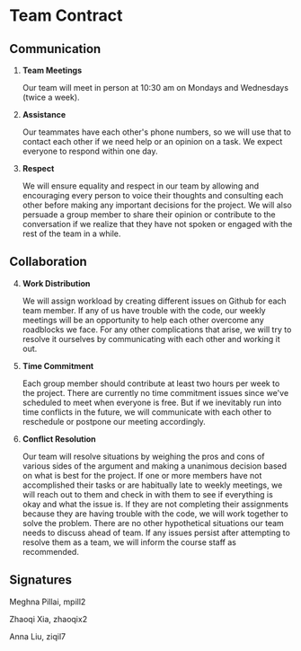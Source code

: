 # Team Contract

## Communication
1. **Team Meetings** 

    Our team will meet in person at 10:30 am on Mondays and Wednesdays (twice a week).  
2. **Assistance** 

    Our teammates have each other's phone numbers, so we will use that to contact each other if we need help or an opinion on a task. We expect everyone to respond within one day.
    
3. **Respect** 

    We will ensure equality and respect in our team by allowing and encouraging every person to voice their thoughts and consulting each other before making any important decisions for the project. We will also persuade a group member to share their opinion or contribute to the conversation if we realize that they have not spoken or engaged with the rest of the team in a while. 

## Collaboration

4. **Work Distribution** 
    
    We will assign workload by creating different issues on Github for each team member. If any of us have trouble with the code, our weekly meetings will be an opportunity to help each other overcome any roadblocks we face. For any other complications that arise, we will try to resolve it ourselves by communicating with each other and working it out.

5. **Time Commitment** 

    Each group member should contribute at least two hours per week to the project. There are currently no time commitment issues since we've scheduled to meet when everyone is free. But if we inevitably run into time conflicts in the future, we will communicate with each other to reschedule or postpone our meeting accordingly.

6. **Conflict Resolution** 

    Our team will resolve situations by weighing the pros and cons of various sides of the argument and making a unanimous decision based on what is best for the project. If one or more members have not accomplished their tasks or are habitually late to weekly meetings, we will reach out to them and check in with them to see if everything is okay and what the issue is. If they are not completing their assignments because they are having trouble with the code, we will work together to solve the problem. There are no other hypothetical situations our team needs to discuss ahead of team. If any issues persist after attempting to resolve them as a team, we will inform the course staff as recommended. 

## Signatures

Meghna Pillai, mpill2

Zhaoqi Xia, zhaoqix2

Anna Liu, ziqil7
